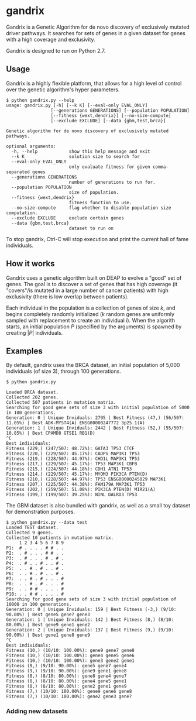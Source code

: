 # gandrix

Gandrix is a Genetic Algorithm for de novo discovery of exclusively mutated driver pathways. It searches for sets of genes in a given dataset for genes with a high coverage and exclusivity. 

Gandrix is designed to run on Python 2.7. 

## Usage

Gandrix is a highly flexible platform, that allows for a high level of control over the genetic algorithm's hyper parameters. 

```
$ python gandrix.py --help   
usage: gandrix.py [-h] [--k K] [--eval-only EVAL_ONLY]
                 [--generations GENERATIONS] [--population POPULATION]
                 [--fitness {wext,dendrix}] [--no-size-compute]
                 [--exclude EXCLUDE] [--data {gbm,test,brca}]

Genetic algorithm for de novo discovery of exclusively mutated pathways.

optional arguments:
  -h, --help            show this help message and exit
  --k K                 solution size to search for
  --eval-only EVAL_ONLY
                        only evaluate fitness for given comma-separated genes
  --generations GENERATIONS
                        number of generations to run for.
  --population POPULATION
                        size of population.
  --fitness {wext,dendrix}
                        fitness function to use.
  --no-size-compute     flag whether to disable population size computation.
  --exclude EXCLUDE     exclude certain genes
  --data {gbm,test,brca}
                        dataset to run on
```

To stop gandrix, Ctrl-C will stop execution and print the current hall of fame individuals. 

## How it works

Gandrix uses a genetic algorithm built on DEAP to evolve a "good" set of genes. The goal is to discover a set of genes that has high coverage (it "covers"/is mutated in a large number of cancer patients) with high exclusivity (there is low overlap between patients). 

Each individual in the population is a collection of genes of size $k$, and begins completely randomly initialized ($k$ random genes are uniformly sampled with replacement to create an individual *i*). When the algorith starts, an initial population  *P* (specified by the arguments) is spawned by creating |*P*| individuals. 

## Examples

By default, gandrix uses the BRCA dataset, an initial population of 5,000 individuals (of size 3), through 100 generations. 
```
$ python gandrix.py    

Loaded BRCA dataset.
Collected 202 genes.
Collected 507 patients in mutation matrix.
Searching for good gene sets of size 3 with initial population of 5000 in 100 generations.
Generation: 0 | Unique Inviduals: 2795 | Best Fitness (47,) (56/507: 11.05%) | Best ADK-MYST4(A) ENSG00000247772 3p25.1(A)
Generation: 1 | Unique Inviduals: 2442 | Best Fitness (52,) (55/507: 10.85%) | Best CPAMD8 GTSE1 RB1(D)
^C
Best individuals:
Fitness (229,) (247/507: 48.72%): GATA3 TP53 CTCF
Fitness (220,) (229/507: 45.17%): CADPS MAP3K1 TP53
Fitness (219,) (228/507: 44.97%): CHD1L MAP3K1 TP53
Fitness (217,) (229/507: 45.17%): TP53 MAP3K1 CBFB
Fitness (215,) (224/507: 44.18%): CDH1 ATN1 TP53
Fitness (214,) (229/507: 45.17%): MYOM3 PIK3CA PTEN(D)
Fitness (210,) (228/507: 44.97%): TP53 ENSG00000245029 MAP3K1
Fitness (207,) (225/507: 44.38%): FAM179A MAP3K1 TP53
Fitness (202,) (259/507: 51.08%): PIK3CA PTEN(D) MIR21(A)
Fitness (199,) (199/507: 39.25%): NINL DALRD3 TP53
```

The GBM dataset is also bundled with gandrix, as well as a small toy dataset for demonstration purposes. 
```
$ python gandrix.py --data test    
Loaded TEST dataset.
Collected 9 genes.
Collected 10 patients in mutation matrix.
     1 2 3 4 5 6 7 8 9
P1:  # . . . . # # . .
P2:  . # . . . # # . .
P3:  . # . . . # . # .
P4:  . # . . # . . # .
P5:  . . # . # . . # .
P6:  . . # . # . . # .
P7:  . . # . # . . . #
P8:  . . # . # . . . #
P9:  . . # # . . . . #
P10: . . # # . . . . #
Searching for good gene sets of size 3 with initial population of 10000 in 100 generations.
Generation: 0 | Unique Inviduals: 159 | Best Fitness (-3,) (9/10: 90.00%) | Best gene5 gene7 gene3
Generation: 1 | Unique Inviduals: 142 | Best Fitness (8,) (8/10: 80.00%) | Best gene9 gene1 gene2
Generation: 2 | Unique Inviduals: 137 | Best Fitness (9,) (9/10: 90.00%) | Best gene1 gene8 gene9
^C
Best individuals:
Fitness (10,) (10/10: 100.00%): gene9 gene7 gene8
Fitness (10,) (10/10: 100.00%): gene4 gene5 gene6
Fitness (10,) (10/10: 100.00%): gene3 gene2 gene1
Fitness (9,) (9/10: 90.00%): gene5 gene7 gene4
Fitness (9,) (9/10: 90.00%): gene9 gene1 gene8
Fitness (8,) (8/10: 80.00%): gene8 gene4 gene7
Fitness (8,) (8/10: 80.00%): gene4 gene5 gene1
Fitness (8,) (8/10: 80.00%): gene2 gene1 gene9
Fitness (7,) (10/10: 100.00%): gene9 gene6 gene8
Fitness (7,) (10/10: 100.00%): gene2 gene3 gene7
```

### Adding new datasets
